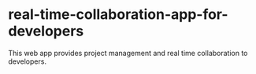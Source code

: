 # real-time-collaboration-app-for-developers
This web app provides project management and real time collaboration to developers.
